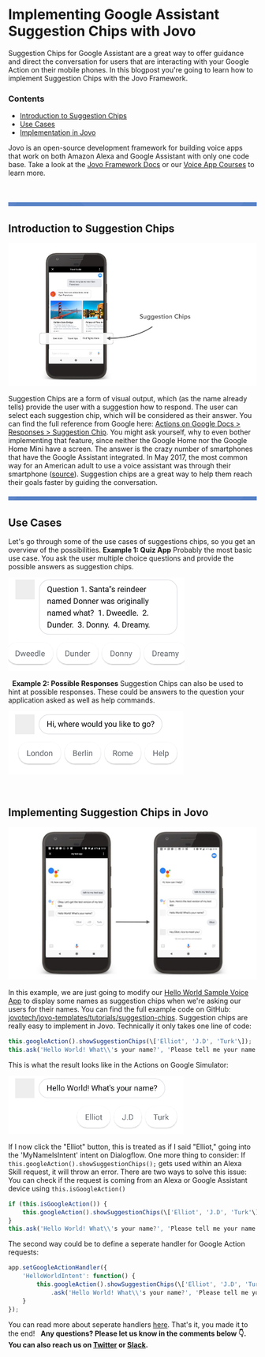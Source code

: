 # Implementing Google Assistant Suggestion Chips with Jovo

Suggestion Chips for Google Assistant are a great way to offer guidance and direct the conversation for users that are interacting with your Google Action on their mobile phones. In this blogpost you're going to learn how to implement Suggestion Chips with the Jovo Framework.

### Contents

*   [Introduction to Suggestion Chips](#introduction-to-suggestion-chips)
*   [Use Cases](#use-cases)
*   [Implementation in Jovo](#implementation)

Jovo is an open-source development framework for building voice apps that work on both Amazon Alexa and Google Assistant with only one code base. Take a look at the [Jovo Framework Docs](https://www.jovo.tech/framework/docs) or our [Voice App Courses](https://www.jovo.tech/learn) to learn more.

  

![](./img/line2.png)



## Introduction to Suggestion Chips



![](./img/suggestion-chips-actions-on-google.jpg)

 Suggestion Chips are a form of visual output, which (as the name already tells) provide the user with a suggestion how to respond. The user can select each suggestion chip, which will be considered as their answer. You can find the full reference from Google here: [Actions on Google Docs > Responses > Suggestion Chip](https://developers.google.com/actions/assistant/responses#suggestion_chip). You might ask yourself, why to even bother implementing that feature, since neither the Google Home nor the Google Home Mini have a screen. The answer is the crazy number of smartphones that have the Google Assistant integrated. In May 2017, the most common way for an American adult to use a voice assistant was through their smartphone ([source](http://www.pewresearch.org/fact-tank/2017/12/12/nearly-half-of-americans-use-digital-voice-assistants-mostly-on-their-smartphones/)). Suggestion chips are a great way to help them reach their goals faster by guiding the conversation.   

![](./img/line2.png)



## Use Cases

Let's go through some of the use cases of suggestions chips, so you get an overview of the possibilities. **Example 1: Quiz App** Probably the most basic use case. You ask the user multiple choice questions and provide the possible answers as suggestion chips. 

![](./img/chip_03-1.png)

   **Example 2: Possible Responses** Suggestion Chips can also be used to hint at possible responses. These could be answers to the question your application asked as well as help commands. 

![](./img/chip_02-1.png)

  

## Implementing Suggestion Chips in Jovo



![](./img/suggestion-chips-jovo-1024x630.jpg)

 In this example, we are just going to modify our [Hello World Sample Voice App](https://github.com/jovotech/jovo-sample-voice-app-nodejs) to display some names as suggestion chips when we're asking our users for their names. You can find the full example code on GitHub: [jovotech/jovo-templates/tutorials/suggestion-chips](https://github.com/jovotech/jovo-templates/tree/master/tutorials/suggestion-chips). Suggestion chips are really easy to implement in Jovo. Technically it only takes one line of code:
```javascript
this.googleAction().showSuggestionChips(\['Elliot', 'J.D', 'Turk'\]);
this.ask('Hello World! What\\'s your name?', 'Please tell me your name.');
```
This is what the result looks like in the Actions on Google Simulator: 

![](./img/chip_01-1.png)

 If I now click the "Elliot" button, this is treated as if I said "Elliot," going into the 'MyNameIsIntent' intent on Dialogflow. One more thing to consider: If `this.googleAction().showSuggestionChips();` gets used within an Alexa Skill request, it will throw an error. There are two ways to solve this issue: You can check if the request is coming from an Alexa or Google Assistant device using `this.isGoogleAction()`
```javascript
if (this.isGoogleAction()) {
	this.googleAction().showSuggestionChips(\['Elliot', 'J.D', 'Turk'\]);
}
this.ask('Hello World! What\\'s your name?', 'Please tell me your name.');
```
The second way could be to define a seperate handler for Google Action requests:
```javascript
app.setGoogleActionHandler({
    'HelloWorldIntent': function() {
        this.googleAction().showSuggestionChips(\['Elliot', 'J.D', 'Turk'\]);
            .ask('Hello World! What\\'s your name?', 'Please tell me your name.');
    }
});
```
You can read more about seperate handlers [here](https://www.jovo.tech/docs/logic#handler). That's it, you made it to the end!   **Any questions? Please let us know in the comments below 👇. You can also reach us on [Twitter](https://twitter.com/jovotech) or [Slack](https://www.jovo.tech/slack).**

<!--[metadata]: { "description": "Learn how to add suggestion chips to your Google Action" }-->

